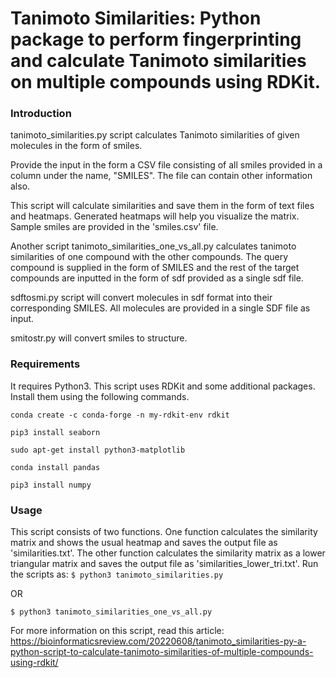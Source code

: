# Tanimoto Similarities: Python package to perform fingerprinting and calculate Tanimoto similarities on multiple compounds using RDKit.

### Introduction
tanimoto_similarities.py script calculates Tanimoto similarities of given molecules in the form of smiles.

Provide the input in the form a CSV file consisting of all smiles provided in a column under the name, "SMILES". The file can contain other information also.

This script will calculate similarities and save them in the form of text files and heatmaps. Generated heatmaps will help you visualize the matrix. Sample smiles are provided in the 'smiles.csv' file.

Another script tanimoto_similarities_one_vs_all.py calculates tanimoto similarities of one compound with the other compounds. The query compound is supplied in the form of SMILES and the rest of the target compounds are inputted in the form of sdf provided as a single sdf file.

sdftosmi.py script will convert molecules in sdf format into their corresponding SMILES. All molecules are provided in a single SDF file as input.

smitostr.py will convert smiles to structure.

### Requirements
It requires Python3. This script uses RDKit and some additional packages. Install them using the following commands.

```conda create -c conda-forge -n my-rdkit-env rdkit```

```pip3 install seaborn```

```sudo apt-get install python3-matplotlib```

```conda install pandas```

```pip3 install numpy```

### Usage
This script consists of two functions. One function calculates the similarity matrix and shows the usual heatmap and saves the output file as 'similarities.txt'. The other function calculates the similarity matrix as a lower triangular matrix and saves the output file as 'similarities_lower_tri.txt'.
Run the scripts as:
```$ python3 tanimoto_similarities.py```

OR

```$ python3 tanimoto_similarities_one_vs_all.py```



For more information on this script, read this article:
https://bioinformaticsreview.com/20220608/tanimoto_similarities-py-a-python-script-to-calculate-tanimoto-similarities-of-multiple-compounds-using-rdkit/

